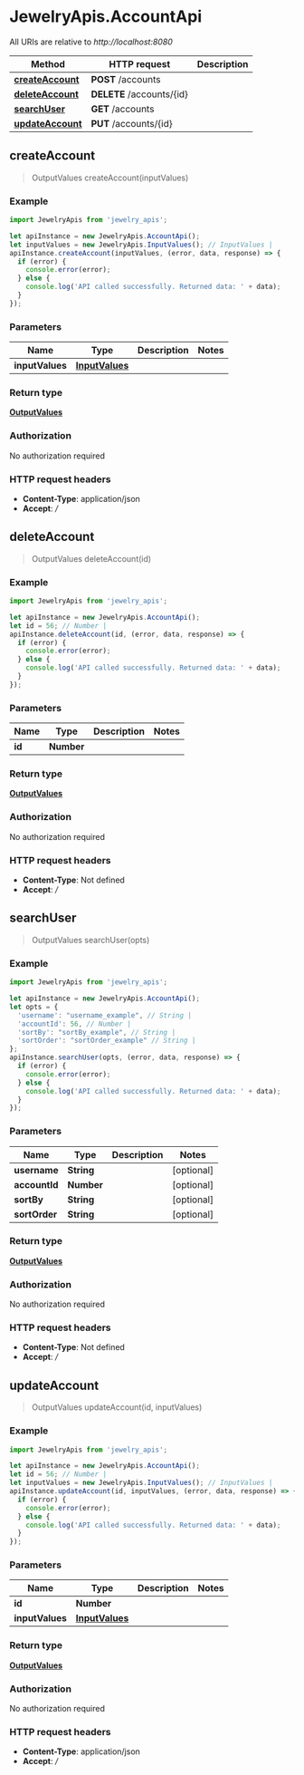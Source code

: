 # JewelryApis.AccountApi

All URIs are relative to *http://localhost:8080*

Method | HTTP request | Description
------------- | ------------- | -------------
[**createAccount**](AccountApi.md#createAccount) | **POST** /accounts | 
[**deleteAccount**](AccountApi.md#deleteAccount) | **DELETE** /accounts/{id} | 
[**searchUser**](AccountApi.md#searchUser) | **GET** /accounts | 
[**updateAccount**](AccountApi.md#updateAccount) | **PUT** /accounts/{id} | 



## createAccount

> OutputValues createAccount(inputValues)



### Example

```javascript
import JewelryApis from 'jewelry_apis';

let apiInstance = new JewelryApis.AccountApi();
let inputValues = new JewelryApis.InputValues(); // InputValues | 
apiInstance.createAccount(inputValues, (error, data, response) => {
  if (error) {
    console.error(error);
  } else {
    console.log('API called successfully. Returned data: ' + data);
  }
});
```

### Parameters


Name | Type | Description  | Notes
------------- | ------------- | ------------- | -------------
 **inputValues** | [**InputValues**](InputValues.md)|  | 

### Return type

[**OutputValues**](OutputValues.md)

### Authorization

No authorization required

### HTTP request headers

- **Content-Type**: application/json
- **Accept**: */*


## deleteAccount

> OutputValues deleteAccount(id)



### Example

```javascript
import JewelryApis from 'jewelry_apis';

let apiInstance = new JewelryApis.AccountApi();
let id = 56; // Number | 
apiInstance.deleteAccount(id, (error, data, response) => {
  if (error) {
    console.error(error);
  } else {
    console.log('API called successfully. Returned data: ' + data);
  }
});
```

### Parameters


Name | Type | Description  | Notes
------------- | ------------- | ------------- | -------------
 **id** | **Number**|  | 

### Return type

[**OutputValues**](OutputValues.md)

### Authorization

No authorization required

### HTTP request headers

- **Content-Type**: Not defined
- **Accept**: */*


## searchUser

> OutputValues searchUser(opts)



### Example

```javascript
import JewelryApis from 'jewelry_apis';

let apiInstance = new JewelryApis.AccountApi();
let opts = {
  'username': "username_example", // String | 
  'accountId': 56, // Number | 
  'sortBy': "sortBy_example", // String | 
  'sortOrder': "sortOrder_example" // String | 
};
apiInstance.searchUser(opts, (error, data, response) => {
  if (error) {
    console.error(error);
  } else {
    console.log('API called successfully. Returned data: ' + data);
  }
});
```

### Parameters


Name | Type | Description  | Notes
------------- | ------------- | ------------- | -------------
 **username** | **String**|  | [optional] 
 **accountId** | **Number**|  | [optional] 
 **sortBy** | **String**|  | [optional] 
 **sortOrder** | **String**|  | [optional] 

### Return type

[**OutputValues**](OutputValues.md)

### Authorization

No authorization required

### HTTP request headers

- **Content-Type**: Not defined
- **Accept**: */*


## updateAccount

> OutputValues updateAccount(id, inputValues)



### Example

```javascript
import JewelryApis from 'jewelry_apis';

let apiInstance = new JewelryApis.AccountApi();
let id = 56; // Number | 
let inputValues = new JewelryApis.InputValues(); // InputValues | 
apiInstance.updateAccount(id, inputValues, (error, data, response) => {
  if (error) {
    console.error(error);
  } else {
    console.log('API called successfully. Returned data: ' + data);
  }
});
```

### Parameters


Name | Type | Description  | Notes
------------- | ------------- | ------------- | -------------
 **id** | **Number**|  | 
 **inputValues** | [**InputValues**](InputValues.md)|  | 

### Return type

[**OutputValues**](OutputValues.md)

### Authorization

No authorization required

### HTTP request headers

- **Content-Type**: application/json
- **Accept**: */*

